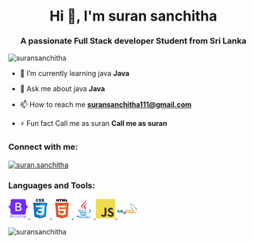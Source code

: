 <h1 align="center">Hi 👋, I'm suran sanchitha</h1>
<h3 align="center">A passionate Full Stack developer Student from Sri Lanka</h3>

<p align="left"> <img src="https://komarev.com/ghpvc/?username=suransanchitha&label=Profile%20views&color=0e75b6&style=flat" alt="suransanchitha" /> </p>

- 🌱 I’m currently learning java **Java**

- 💬 Ask me about java **Java**

- 📫 How to reach me **suransanchitha111@gmail.com**

- ⚡ Fun fact Call me as suran **Call me as suran**

<h3 align="left">Connect with me:</h3>
<p align="left">
<a href="https://instagram.com/suran.sanchitha" target="blank"><img align="center" src="https://raw.githubusercontent.com/rahuldkjain/github-profile-readme-generator/master/src/images/icons/Social/instagram.svg" alt="suran.sanchitha" height="30" width="40" /></a>
</p>

<h3 align="left">Languages and Tools:</h3>
<p align="left"> <a href="https://getbootstrap.com" target="_blank" rel="noreferrer"> <img src="https://raw.githubusercontent.com/devicons/devicon/master/icons/bootstrap/bootstrap-plain-wordmark.svg" alt="bootstrap" width="40" height="40"/> </a> <a href="https://www.w3schools.com/css/" target="_blank" rel="noreferrer"> <img src="https://raw.githubusercontent.com/devicons/devicon/master/icons/css3/css3-original-wordmark.svg" alt="css3" width="40" height="40"/> </a> <a href="https://www.w3.org/html/" target="_blank" rel="noreferrer"> <img src="https://raw.githubusercontent.com/devicons/devicon/master/icons/html5/html5-original-wordmark.svg" alt="html5" width="40" height="40"/> </a> <a href="https://www.java.com" target="_blank" rel="noreferrer"> <img src="https://raw.githubusercontent.com/devicons/devicon/master/icons/java/java-original.svg" alt="java" width="40" height="40"/> </a> <a href="https://developer.mozilla.org/en-US/docs/Web/JavaScript" target="_blank" rel="noreferrer"> <img src="https://raw.githubusercontent.com/devicons/devicon/master/icons/javascript/javascript-original.svg" alt="javascript" width="40" height="40"/> </a> <a href="https://www.mysql.com/" target="_blank" rel="noreferrer"> <img src="https://raw.githubusercontent.com/devicons/devicon/master/icons/mysql/mysql-original-wordmark.svg" alt="mysql" width="40" height="40"/> </a> </p>

<p><img align="center" src="https://github-readme-stats.vercel.app/api/top-langs?username=suransanchitha&show_icons=true&locale=en&layout=compact" alt="suransanchitha" /></p>
